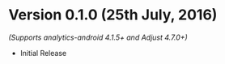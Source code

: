 
Version 0.1.0 (25th July, 2016)
==============================
*(Supports analytics-android 4.1.5+ and Adjust 4.7.0+)*

  * Initial Release

